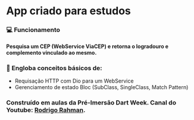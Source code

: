 # App criado para estudos

### :computer: Funcionamento

#### Pesquisa um CEP (WebService ViaCEP) e retorna o logradouro e complemento vinculado ao mesmo.

### :book: Engloba conceitos básicos de:

- Requisação HTTP com Dio para um WebService
- Gerenciamento de estado Bloc (SubClass, SingleClass, Match Pattern)

### Construído em aulas da Pré-Imersão Dart Week. Canal do Youtube: [Rodrigo Rahman](https://www.youtube.com/@rodrigorahman). 